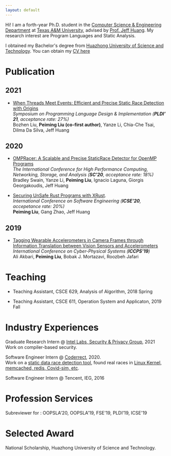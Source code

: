 ```yaml
---
layout: default
---
```


Hi! I am a forth-year Ph.D. student in the 
[Computer Science & Engineering Department](https://engineering.tamu.edu/cse/index.html) at 
[Texas A&M University](https://www.tamu.edu/), advised by 
[Prof. Jeff Huang](https://parasol.tamu.edu/~jeff/).
My research interest are Program Languages and Static Analysis.

I obtained my Bachelor's degree from 
[Huazhong University of Science and Technology](http://english.hust.edu.cn/). 
You can obtain my [CV here](https://peimingliu.github.io/asset/pic/CV.pdf)

# Publication
## 2021
* [When Threads Meet Events: Efficient and Precise Static Race Detection with Origins](https://peimingliu.github.io/asset/pic/pldi21-paper305.pdf)  
*Symposium on Programming Language Design & Implementation (**PLDI’ 21**, acceptance rate: 27%)*  
Bozhen Liu, **Peiming Liu (co-first author)**, Yanze Li, Chia-Che Tsai, Dilma Da Silva, Jeff Huang 

## 2020
* [OMPRacer: A Scalable and Precise StaticRace Detector for OpenMP Programs](https://peimingliu.github.io/asset/pic/SC20_OMPRacer-v2.pdf)  
*The International Conference for High Performance Computing, Networking, Storage, and Analysis (**SC'20**, acceptance rate: 18%)*  
Bradley Swain, Yanze Li, **Peiming Liu**, Ignacio Laguna, Giorgis Georgakoudis, Jeff Huang

* [Securing UnSafe Rust Programs with XRust](https://peimingliu.github.io/asset/pic/icse-paper1026.pdf).  
*International Conference on Software Engineering (**ICSE'20**, accepetance rate: 20%)*  
**Peiming Liu**, Gang Zhao, Jeff Huang

## 2019
* [Tagging Wearable Accelerometers in Camera Frames through Information Translation between Vision Sensors and Accelerometers](https://peimingliu.github.io/asset/pic/iccps19.pdf)  
*International Conference on Cyber-Physical Systems (**ICCPS'19**)*  
Ali Akbari, **Peiming Liu**, Bobak J. Mortazavi, Roozbeh Jafari

# Teaching

* Teaching Assistant, CSCE 629, Analysis of Algorithm, 2018 Spring

* Teaching Assistant, CSCE 611, Operation System and Applicaton, 2019 Fall

# Industry Experiences

Graduate Research Intern @ [Intel Labs, Security & Privacy Group](https://www.intel.com/content/www/us/en/research/overview.html), 2021
Work on compiler-based security.

Software Engineer Intern @ [Coderrect](https://coderrect.com), 2020.  
Work on a [static data race detection tool](https://coderrect.com/download/), found real races in [Linux Kernel, memcached, redis, Covid-sim, etc](https://coderrect.com/openscan/).

Software Engineer Intern @ Tencent, IEG, 2016

# Profession Services

Subreviewer for : OOPSLA'20, OOPSLA'19, FSE'19, PLDI'19, ICSE'19

# Selected Award

National Scholarship, Huazhong University of Science and Technology.
